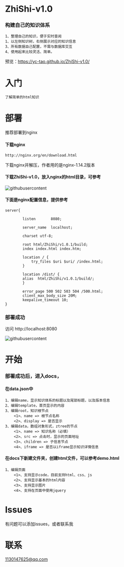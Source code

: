 # ZhiShi-v1.0
### 构建自己的知识体系
	1、整理自己的知识，便于实时查阅
	1、以左侧知识树，右侧展示对应的知识信息
	3、所有数据自己配置，不需与数据库交互
	4、使用起来比较灵活、简单。
预览：https://yc-tao.github.io/ZhiShi-v1.0/
# 入门
	了解简单的html知识

# 部署

推荐部署到nginx 

#### 下载nginx
	http://nginx.org/en/download.html

下载nginx并解压，作者用的是nginx-1.14.2版本

#### 下载ZhiShi-v1.0，放入nginx的html目录，可参考

![githubusercontent](https://raw.githubusercontent.com/yc-tao/ZhiShi-v1.0/master/docs/images/nginx.png)  

#### 下面是nginx配置信息，提供参考
	
	server{

    		listen       8080;
	
    		server_name  localhost;
      
    		charset utf-8;
 
    		root html/ZhiShi/v1.0.1/build;
    		index index.html index.htm;
 
    		location / {
        		try_files $uri $uri/ /index.html;
    		}
		
    		location /dist/ {
			alias  html/ZhiShi/v1.0.1/build/;
    		}
		
    		error_page 500 502 503 504 /500.html;
    		client_max_body_size 20M;
    		keepalive_timeout 10;
	}

### 部署成功

访问 http://localhost:8080

![githubusercontent](https://raw.githubusercontent.com/yc-tao/ZhiShi-v1.0/master/docs/images/example.jpg)  

# 开始

### 部署成功后，进入docs，

#### 在data.json中
	1、编辑name，显示知识体系的标题以及尾部标题，以及版本信息
	2、编辑template，首页显示的内容
	3、编辑root，知识根节点
		<1>、name => 根节点名称
		<2>、display => 是否显示
	3、编辑data，数组对象形式，ztree的节点
		<1>、name => 知识名称（必填）
		<2>、src => 点击时，显示的页面地址
		<3>、children => 子信息节点
		<4>、iframe => 是否以iframe显示知识详情信息

#### 在docs下新建文件夹，创建html文件，可以参考demo.html
	1、编辑页面
		<1>、支持显示code，目前支持html、css、js
		<2>、支持显示基本的html内容
		<3>、支持显示图片
		<4>、支持在页面中使用jquery
	

# Issues

有问题可以添加issues，或者联系我

# 联系

1130147625@qq.com


